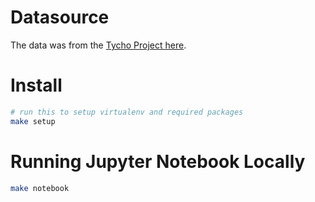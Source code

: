 # Datasource
The data was from the [Tycho Project here](https://www.tycho.pitt.edu/dataset/US.6142004/).

# Install

```sh
# run this to setup virtualenv and required packages
make setup
```

# Running Jupyter Notebook Locally
```sh
make notebook
```